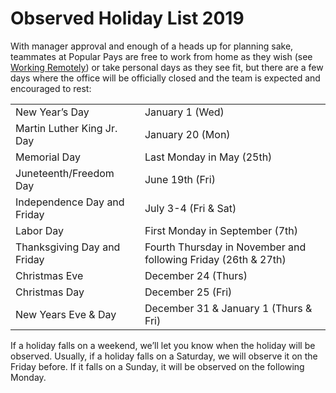 # Observed Holiday List 2019
With manager approval and enough of a heads up for planning sake, teammates at Popular Pays are free to work from home as they wish (see [Working Remotely](https://github.com/PopularPays/handbook/blob/master/Employment%20Policies/Working%20Remotely.md)) or take personal days as they see fit, but there are a few days where the office will be officially closed and the team is expected and encouraged to rest: 

<table>
  <tr>
    <td>New Year’s Day</td>
    <td>January 1 (Wed)</td>
  </tr>
<tr>
    <td>Martin Luther King Jr. Day</td>
    <td>January 20 (Mon)</td>
  </tr>
  <tr>
    <td>Memorial Day</td>
    <td>Last Monday in May (25th)</td>
  </tr>
  <tr>
    <td>Juneteenth/Freedom Day</td>
    <td>June 19th (Fri)</td>
  </tr>
  <tr>
    <td>Independence Day and Friday</td>
    <td>July 3-4 (Fri & Sat)</td>
  </tr>
  <tr>
    <td>Labor Day</td>
    <td>First Monday in September (7th)</td>
  </tr>
  <tr>
    <td>Thanksgiving Day and Friday</td>
    <td>Fourth Thursday in November and following Friday (26th & 27th)</td>
  </tr>
  <tr>
    <td>Christmas Eve</td>
    <td>December 24 (Thurs)</td>
  </tr>
  <tr>
    <td>Christmas Day</td>
    <td>December 25 (Fri)</td>
  </tr>
  <tr>
    <td>New Years Eve & Day</td>
    <td>December 31 & January 1 (Thurs & Fri)</td>
  </tr>
</table>


If a holiday falls on a weekend, we’ll let you know when the holiday will be observed. Usually, if a holiday falls on a Saturday, we will observe it on the Friday before. If it falls on a Sunday, it will be observed on the following Monday.

